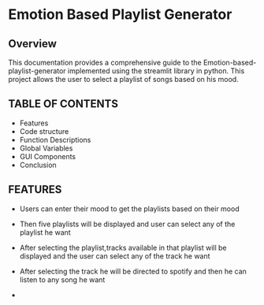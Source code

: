 # Emotion Based Playlist Generator

## Overview
This documentation provides a comprehensive guide to the Emotion-based-playlist-generator implemented using the streamlit library in python. This project allows the user to select a playlist of songs based on his mood.

## TABLE OF CONTENTS

* Features<br>
* Code structure<br>
* Function Descriptions <br>
* Global Variables <br>
* GUI Components <br>
* Conclusion<br>

## FEATURES

* Users can enter their mood to get the playlists based on their mood
* Then five playlists will be displayed and user can select any of the playlist he want
* After selecting the playlist,tracks available in that playlist will be displayed and the user can select any of the track he want
* After selecting the track he will be directed to spotify and then he can listen to any song he want


* 
 
